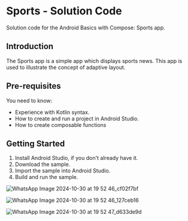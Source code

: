 Sports - Solution Code
==================================

Solution code for the Android Basics with Compose: Sports app.

Introduction
------------

The Sports app is a simple app which displays sports news. This app is used to illustrate 
the concept of adaptive layout.

Pre-requisites
--------------

You need to know:
* Experience with Kotlin syntax.
* How to create and run a project in Android Studio.
* How to create composable functions

Getting Started
---------------

1. Install Android Studio, if you don't already have it.
2. Download the sample.
3. Import the sample into Android Studio.
4. Build and run the sample.


![WhatsApp Image 2024-10-30 at 19 52 46_cf02f7bf](https://github.com/user-attachments/assets/7c6c086e-51ea-4160-adf7-43f4da018199)

![WhatsApp Image 2024-10-30 at 19 52 46_127ceb16](https://github.com/user-attachments/assets/c0cf70d4-0b38-4bc8-91bc-d4716ea59929)

![WhatsApp Image 2024-10-30 at 19 52 47_d633de9d](https://github.com/user-attachments/assets/7592d134-6071-408a-b1aa-0f71f581b4c8)




